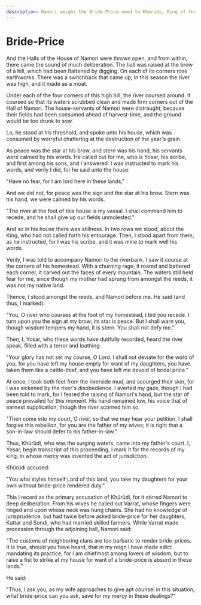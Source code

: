 ```yaml
---
description: Namori weighs the Bride-Price owed to Khürüdi, King of the River.
---
```


# Bride-Price

And the Halls of the House of Namori were thrown open, and from within, there came the sound of much deliberation. The hall was raised at the brow of a hill, which had been flattened by digging. On each of its corners rose earthworks. There was a switchback that came up; in this season the river was high, and it made as a moat.&#x20;

Under each of the four corners of this high hill, the river coursed around. It coursed so that its waters scrubbed clean and made firm corners out of the Hall of Namori. The house-servants of Namori were distraught, because their fields had been consumed ahead of harvest-time, and the ground would be too drunk to sow.

Lo, he stood at his threshold, and spoke unto his house, which was consumed by worryful chattering at the destruction of the year's grain.&#x20;

As peace was the star at his brow, and stern was his hand, his servants were calmed by his words. He called out for me, who is Yosar, his scribe, and first among his sons, and I answered. I was instructed to mark his words, and verily I did, for he said unto the house:

"Have no fear, for I am lord here in these lands,"

And we did not, for peace was the sign and the star at his brow. Stern was his hand, we were calmed by his words.

"The river at the foot of this house is my vassal. I shall command him to recede, and he shall give up our fields unmolested."

And so in his house there was stillness. In two rows we stood, about the King, who had not called forth his entourage. Then, I stood apart from them, as he instructed, for I was his scribe, and it was mine to mark well his words.&#x20;

Verily, I was told to accompany Namori to the riverbank. I saw it course at the corners of his homestead. With a churning rage, it roared and battered each corner, it carved out the faces of every mountain. The waters still held fear for me, since though my mother had sprung from amongst the reeds, it was not my native land.

Thence, I stood amongst the reeds, and Namori before me. He said (and thus, I marked):

"You, O river who courses at the foot of my homestead, I bid you recede. I turn upon you the sign at my brow; its star is peace. But I shall warn you, though wisdom tempers my hand, it is stern. You shall not defy me."

Then, I, Yosar, who these words have dutifully recorded, heard the river speak, filled with a terror and loathing.&#x20;

"Your glory has not set my course, O Lord. I shall not deviate for the word of you, for you have left my house empty for want of my daughters, you have taken them like a cattle-thief, and you have left me devoid of bridal price."

At once, I took both feet from the riverside mud, and scourged their skin, for I was sickened by the river's disobedience. I averted my gaze, though I had been told to mark, for I feared the raising of Namori's hand, but the star of peace prevailed for this moment. His hand remained low, his voice that of earnest supplication, though the river scorned him so.

"Then come into my court, O river, so that we may hear your petition. I shall forgive this rebellion, for you are the father of my wives; it is right that a son-in-law should defer to his father-in-law."

Thus, Khürüdi, who was the surging waters, came into my father's court. I, Yosar, begin transcript of this proceeding, I mark it for the records of my king, in whose mercy was invented the act of jurisdiction.

Khürüdi accused:

"You who styles himself Lord of this land, you take my daughters for your own without bride-price rendered duly."

This I record as the primary accusation of Khürüdi, for it stirred Namori to deep deliberation. From his wives he called out Varrat, whose fingers were ringed and upon whose neck was hung chains. She had no knowledge of jurisprudence, but had twice before asked bride-price for her daughters, Kattar and Sondi, who had married skilled farmers. While Varrat made procession through the adjoining hall, Namori said:

"The customs of neighboring clans are too barbaric to render bride-prices. It is true, should you have heard, that in my reign I have made edict mandating its practice, for I am chiefmost among lovers of wisdom, but to raise a fist to strike at my house for want of a bride-price is absurd in these lands."

He said:

"Thus, I ask you, as my wife approaches to give apt counsel in this situation, what bride-price can you ask, save for my mercy in these dealings?"
